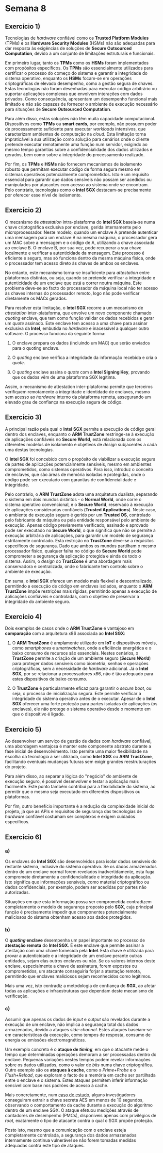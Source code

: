 # Semana 8

## Exercício 1)

Tecnologias de *hardware* confiável como os **Trusted Platform Modules** (TPMs) e os **Hardware Security Modules** (HSMs) não são adequadas para dar resposta às exigências de soluções de **Secure Outsourced Computation**, devido a um conjunto de limitações estruturais e funcionais.

Em primeiro lugar, tanto os **TPMs** como os **HSMs** foram implementados com propósitos específicos. Os **TPMs** são essencialmente utilizados para certificar o processo do começo do sistema e garantir a integridade do sistema operativo, enquanto os **HSMs** focam-se em operações criptográficas de elevado desempenho, como a gestão segura de chaves. Estas tecnologias não foram desenhadas para executar código arbitrário ou suportar aplicações complexas que envolvem interações com dados privados. Como consequência, apresentam um desempenho funcional mais limitado e não são capazes de fornecer o ambiente de execução necessário para situações de **Secure Outsourced Computation**.

Para além disso, estas soluções não têm muita capacidade computacional. Dispositivos como **TPMs** ou **smart cards**, por exemplo, não possuem poder de processamento suficiente para executar *workloads* intensivos, que caracterizam ambientes de computação na *cloud*. Esta limitação torna impraticável a sua utilização como solução para cenários onde o cliente pretende executar remotamente uma função num servidor, exigindo ao mesmo tempo garantias sobre a confidencialidade dos dados utilizados e gerados, bem como sobre a integridade do processamento realizado.

Por fim, os **TPMs** e **HSMs** não fornecem mecanismos de isolamento robusto que permitam executar código de forma segura mesmo em sistemas operativos potencialmente comprometidos. Isto é um requisito essencial para garantir que dados sensíveis não possam ser acedidos ou manipulados por atacantes com acesso ao sistema onde se encontram. Pelo contrário, tecnologias como o **Intel SGX** destacam-se precisamente por oferecer esse nível de isolamento.


## Exercício 2)

O mecanismo de *attestation* intra-plataforma do **Intel SGX** baseia-se numa chave criptográfica exclusiva por enclave, gerida internamente pelo microprocessador. Neste modelo, quando um enclave A pretende autenticar uma mensagem para um enclave B na mesma máquina, o processador gera um MAC sobre a mensagem e o código de A, utilizando a chave associada ao enclave B. O enclave B, por sua vez, pode recuperar a sua chave localmente e verificar a autenticidade da mensagem. Este processo é eficiente e seguro, mas só funciona dentro da mesma máquina física, onde o processador tem acesso direto às chaves de ambos os enclaves.

No entanto, este mecanismo torna-se insuficiente para *attestation* entre plataformas distintas, ou seja, quando se pretende verificar a integridade e autenticidade de um enclave que está a correr noutra máquina. Este problema deve-se ao facto do processador da máquina local não ter acesso às chaves internas do processador remoto, logo não pode verificar diretamente os MACs gerados.

Para resolver esta limitação, o **Intel SGX** recorre a um mecanismo de *attestation* inter-plataforma, que envolve um novo componente chamado *quoting* enclave, que tem como função validar os dados recebidos e gerar um *quote* assinado. Este enclave tem acesso a uma chave para assinar exclusiva da **Intel**, embutida no *hardware* e inacessível a qualquer outro software. O processo funciona da seguinte forma:

1. O enclave prepara os dados (incluindo um MAC) que serão enviados para o quoting enclave.

2. O *quoting* enclave verifica a integridade da informação recebida e cria o *quote*.

3. O *quoting* enclave assina o *quote* com a **Intel Signing Key**, provando que os dados vêm de uma plataforma SGX legítima.

Assim, o mecanismo de attestation inter-plataforma permite que terceiros verifiquem remotamente a integridade e identidade de enclaves, mesmo sem acesso ao *hardware* interno da plataforma remota, assegurando um elevado grau de confiança na execução segura de código.

## Exercício 3)

A principal razão pela qual o **Intel SGX** permite a execução de código geral dentro dos enclaves, enquanto o **ARM TrustZone** restringe-se à execução de aplicações confiáveis no **Secure World**, está relacionada com os diferentes modelos de isolamento e objetivos de *design* subjacentes a cada uma destas tecnologias.

O **Intel SGX** foi concebido com o propósito de viabilizar a execução segura de partes de aplicações potencialmente sensíveis, mesmo em ambientes comprometidos, como sistemas operativos. Para isso, introduz o conceito de enclaves, que são áreas de memória isoladas e protegidas, onde o código pode ser executado com garantias de confidencialidade e integridade.

Pelo contrário, o **ARM TrustZone** adota uma arquitetura dualista, separando o sistema em dois mundos distintos - o **Normal World**, onde corre o sistema operativo convencional, e o **Secure World**, reservado à execução de aplicações consideradas confiáveis (**Trusted Applications**). Neste caso, o ambiente de execução seguro é gerido por um **Trusted OS**, controlado pelo fabricante da máquina ou pela entidade responsável pelo ambiente de execução. Apenas código previamente verificado, assinado e aprovado pode ser executado no **Secure World**, o que significa que não se permite a execução arbitrária de aplicações, para garantir um modelo de segurança estritamente controlado. Esta restrição no **TrustZone** deve-se a requisitos específicos de segurança. Dado que ambos os mundos partilham o mesmo processador físico, qualquer falha no código do **Secure World** pode comprometer a segurança da aplicação protegida e ainda de todo o sistema. Assim, o *design* do **TrustZone** é uma abordagem mais conservadora e centralizada, onde o fabricante tem controlo sobre o ambiente de execução.

Em suma, o **Intel SGX** oferece um modelo mais flexível e descentralizado, permitindo a execução de código em enclaves isolados, enquanto o **ARM TrustZone** impõe restrições mais rígidas, permitindo apenas a execução de aplicações confiáveis e controladas, com o objetivo de preservar a integridade do ambiente seguro.

## Exercício 4)

Dois exemplos de casos onde o **ARM TrustZone** é vantajoso em **comparação** com a arquitetura x86 associada ao **Intel SGX**:

1. O **ARM TrustZone** é amplamente utilizado em **IoT** e dispositivos móveis, como *smartphones* e *smartwatches*, onde a eficiência energética e o baixo consumo de recursos são essenciais. Nestes cenários, o **TrustZone** permite a criação de um ambiente seguro (***Secure World***) para proteger dados sensíveis como biometria, senhas e operações criptográficas, sem a necessidade de *hardware* adicional. Já o **Intel SGX**, por se relacionar a processadores x86, não é tão adequado para estes dispositivos de baixo consumo. 

2. O **TrustZone** é particularmente eficaz para garantir o *secure boot*, ou seja, o processo de inicialização segura. Este permite verificar a integridade do sistema operativo antes de o  executar. Apesar de o **Intel SGX** oferecer uma forte proteção para partes isoladas de aplicações (os enclaves), ele não protege o sistema operativo desde o momento em que o dispositivo é ligado.

## Exercício 5)

Ao desenvolver um serviço de gestão de dados com *hardware* confiável, uma abordagem vantajosa é manter este componente abstrato durante a fase inicial de desenvolvimento. Isto permite uma maior flexibilidade na escolha da tecnologia a ser utilizada, como **Intel SGX** ou **ARM TrustZone**, facilitando eventuais mudanças futuras sem exigir grandes reestruturações do projeto. 

Para além disso, ao separar a lógica do "negócio" do ambiente de execução seguro, é possível desenvolver e testar a aplicação mais facilmente. Este ponto também contribui para a flexibilidade do sistema, ao permitir que o mesmo seja executado em diferentes dispositivos ou plataformas. 

Por fim, outro benefício importante é a redução da complexidade inicial do projeto, já que as APIs e requisitos de segurança das tecnologias de *hardware* confiável costumam ser complexos e exigem cuidados específicos. 

## Exercício 6)

### a)

Os enclaves do **Intel SGX** são desenvolvidos para isolar dados sensíveis do restante sistema, inclusive do sistema operativo. Se os dados armazenados dentro de um enclave normal forem revelados inadvertidamente, esta fuga compromete diretamente a confidencialidade e integridade da aplicação. Isto significa que informações sensíveis, como material criptográfico ou dados confidenciais, por exemplo, podem ser acedidas por partes não autorizadas. 

Situações em que esta informação possa ser comprometida contradizem completamente o modelo de segurança proposto pelo **SGX**, cuja principal função é precisamente impedir que componentes potencialmente maliciosos do sistema obtenham acesso aos dados protegidos. 

### b)

O ***quoting* enclave** desempenha um papel importante no processo de **atestação remota** do **Intel SGX**. É este enclave que permite assinar a atestação com uma chave fornecida pela **Intel**. Esta chave é utilizada para provar a autenticidade e a integridade de um enclave perante outras entidades, sejam elas outros enclaves ou não. Se os valores internos deste enclave, especialmente a chave de assinatura, forem expostos ou comprometidos, um atacante conseguiria forjar a atestação remota, permitindo que enclaves maliciosos sejam reconhecidos como legítimos. 

Mais uma vez, isto contradiz a metodologia de confiança do **SGX**, ao afetar todas as aplicações e infraestruturas que dependam deste mecanismo de verificação. 

### c)

Assumir que apenas os dados de *input* e *output* são revelados durante a execução de um enclave, não implica a segurança total dos dados armazenados, devido a ataques *side-channel*. Estes ataques baseiam-se em características da execução, como tempos de resposta, consumo de energia ou emissões electromagnéticas.

Um exemplo concreto é o **ataque de *timing***, em que o atacante mede o tempo que determinadas operações demoram a ser processadas dentro do enclave. Pequenas variações nestes tempos podem revelar informações sobre os dados utilizados, como o valor de *bits* numa chave criptográfica. Outro exemplo são os **ataques à cache**, como o *Prime+Probe* e o *Flush+Reload*, que exploram o facto de a memória em cache ser partilhada entre o enclave e o sistema. Estes ataques permitem inferir informação sensível com base nos padrões de acesso à cache. 

Mais concretamente, num [caso de estudo](https://dl.acm.org/doi/10.1145/3065913.3065915), alguns investigadores conseguiram extrair a chave secreta AES em menos de 10 segundos, observando o comportamento da cache durante a execução do algoritmo dentro de um enclave SGX. O ataque efetuou medições através de contadores de desempenho (PMCs), disponíveis apenas com privilégios de *root*, exatamente o tipo de atacante contra o qual o SGX propõe proteção. 

Posto isto, mesmo que a comunicação com o enclave esteja completamente controlada, a segurança dos dados armazenados internamente continua vulnerável se não forem tomadas medidas adequadas contra este tipo de ataques. 
